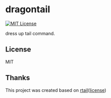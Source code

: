 # dragontail
[![MIT License](http://img.shields.io/badge/license-MIT-blue.svg?style=flat)](LICENSE)

dress up tail command.

## License
MIT

## Thanks
This project was created based on [rtail](https://github.com/nao-kobayashi/rtail)([license](https://github.com/nao-kobayashi/rtail/blob/master/LICENSE))